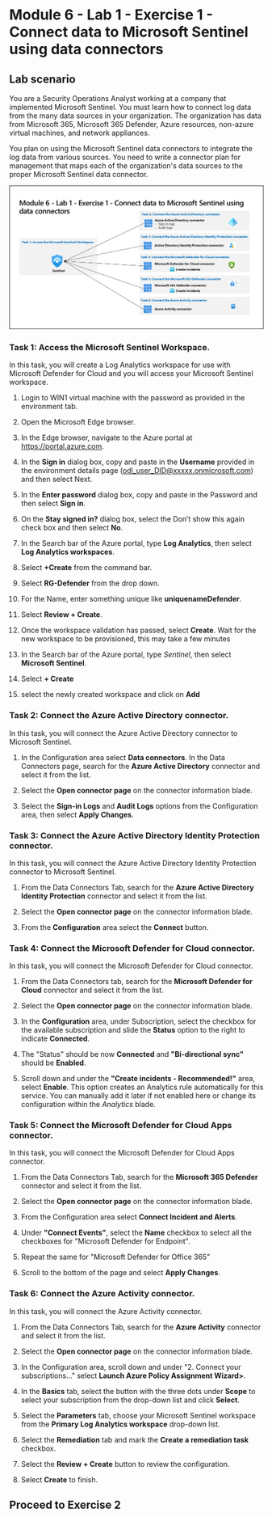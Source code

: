 # Module 6 - Lab 1 - Exercise 1 - Connect data to Microsoft Sentinel using data connectors

## Lab scenario


You are a Security Operations Analyst working at a company that implemented Microsoft Sentinel. You must learn how to connect log data from the many data sources in your organization. The organization has data from Microsoft 365, Microsoft 365 Defender, Azure resources, non-azure virtual machines, and network appliances.

You plan on using the Microsoft Sentinel data connectors to integrate the log data from various sources. You need to write a connector plan for management that maps each of the organization's data sources to the proper Microsoft Sentinel data connector.

 ![Picture 1](../Media/SC-200-Lab_Diagrams_Mod6_L1_Ex1.png)



### Task 1: Access the Microsoft Sentinel Workspace.

 In this task, you will create a Log Analytics workspace for use with Microsoft Defender for Cloud and you will access your Microsoft Sentinel workspace.  

 1. Login to WIN1 virtual machine with the password as provided in the environment tab.

 1. Open the Microsoft Edge browser.

 1. In the Edge browser, navigate to the Azure portal at https://portal.azure.com.

 1. In the **Sign in** dialog box, copy and paste in the **Username** provided in the environment details page (odl_user_DID@xxxxx.onmicrosoft.com) and then select Next.

 1. In the **Enter password** dialog box, copy and paste in the Password and then select **Sign in**.

 1. On the **Stay signed in?** dialog box, select the Don’t show this again check box and then select **No**.

 1. In the Search bar of the Azure portal, type **Log Analytics**, then select **Log Analytics workspaces**.

 1. Select **+Create** from the command bar.

 1. Select **RG-Defender** from the drop down.

 1. For the Name, enter something unique like **uniquenameDefender**.

 1. Select **Review + Create**.

 1. Once the workspace validation has passed, select **Create**. Wait for the new workspace to be provisioned, this may take a few minutes
 
 1. In the Search bar of the Azure portal, type *Sentinel*, then select **Microsoft Sentinel**.
 
 1. Select **+ Create**

 1. select the newly created workspace and click on **Add**


### Task 2: Connect the Azure Active Directory connector.

 In this task, you will connect the Azure Active Directory connector to Microsoft Sentinel.

 1. In the Configuration area select **Data connectors**.  In the Data Connectors page, search for the **Azure Active Directory** connector and select it from the list.

 1. Select the **Open connector page** on the connector information blade.

 1. Select the **Sign-in Logs** and **Audit Logs** options from the Configuration area, then select **Apply Changes**.

### Task 3: Connect the Azure Active Directory Identity Protection connector.

 In this task, you will connect the Azure Active Directory Identity Protection connector to Microsoft Sentinel.

 1. From the Data Connectors Tab, search for the **Azure Active Directory Identity Protection** connector and select it from the list.

 1. Select the **Open connector page** on the connector information blade.

 1. From the **Configuration** area select the **Connect** button.


### Task 4: Connect the Microsoft Defender for Cloud connector.

 In this task, you will connect the Microsoft Defender for Cloud connector.

 1. From the Data Connectors tab, search for the **Microsoft Defender for Cloud** connector and select it from the list.

 1. Select the **Open connector page** on the connector information blade.

 1. In the **Configuration** area, under Subscription, select the checkbox for the available subscription and slide the **Status** option to the right to indicate **Connected**.

1. The "Status" should be now **Connected** and **"Bi-directional sync"** should be **Enabled**.

1. Scroll down and under the **"Create incidents - Recommended!"** area, select **Enable**. This option creates an Analytics rule automatically for this service. You can manually add it later if not enabled here or change its configuration within the *Analytics* blade.


### Task 5: Connect the Microsoft Defender for Cloud Apps connector.

In this task, you will connect the Microsoft Defender for Cloud Apps connector.

1. From the Data Connectors Tab, search for the **Microsoft 365 Defender** connector and select it from the list.

1. Select the **Open connector page** on the connector information blade.

1. From the Configuration area select **Connect Incident and Alerts**. 

1. Under **"Connect Events"**, select the **Name** checkbox to select all the checkboxes for "Microsoft Defender for Endpoint".

1. Repeat the same for "Microsoft Defender for Office 365"

1. Scroll to the bottom of the page and select **Apply Changes**.


### Task 6: Connect the Azure Activity connector.

In this task, you will connect the Azure Activity connector.

1. From the Data Connectors Tab, search for the **Azure Activity** connector and select it from the list.

1. Select the **Open connector page** on the connector information blade.

1. In the Configuration area, scroll down and under "2. Connect your subscriptions..." select **Launch Azure Policy Assignment Wizard>**.

1. In the **Basics** tab, select the button with the three dots under **Scope** to select your subscription from the drop-down list and click **Select**.

1. Select the **Parameters** tab, choose your Microsoft Sentinel workspace from the **Primary Log Analytics workspace** drop-down list.

1. Select the **Remediation** tab and mark the **Create a remediation task** checkbox.

1. Select the **Review + Create** button to review the configuration.

1. Select **Create** to finish.

## Proceed to Exercise 2

